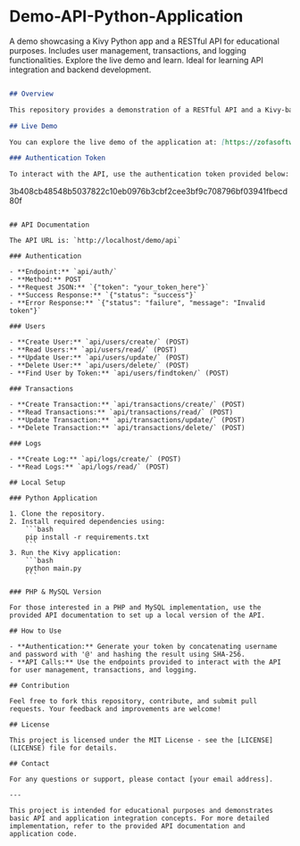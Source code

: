 # Demo-API-Python-Application
 A demo showcasing a Kivy Python app and a RESTful API for educational purposes. Includes user management, transactions, and logging functionalities. Explore the live demo and learn. Ideal for learning API integration and backend development.

```markdown

## Overview

This repository provides a demonstration of a RESTful API and a Kivy-based Python application designed to showcase how to integrate and interact with APIs. The demo application, which is available [live here](https://zofasoftwares.com/demo), serves as an educational tool for understanding API integration and basic application development.

## Live Demo

You can explore the live demo of the application at: [https://zofasoftwares.com/demo](https://zofasoftwares.com/demo)

### Authentication Token

To interact with the API, use the authentication token provided below:

```
3b408cb48548b5037822c10eb0976b3cbf2cee3bf9c708796bf03941fbecd80f
```

## API Documentation

The API URL is: `http://localhost/demo/api`

### Authentication

- **Endpoint:** `api/auth/`
- **Method:** POST
- **Request JSON:** `{"token": "your_token_here"}`
- **Success Response:** `{"status": "success"}`
- **Error Response:** `{"status": "failure", "message": "Invalid token"}`

### Users

- **Create User:** `api/users/create/` (POST)
- **Read Users:** `api/users/read/` (POST)
- **Update User:** `api/users/update/` (POST)
- **Delete User:** `api/users/delete/` (POST)
- **Find User by Token:** `api/users/findtoken/` (POST)

### Transactions

- **Create Transaction:** `api/transactions/create/` (POST)
- **Read Transactions:** `api/transactions/read/` (POST)
- **Update Transaction:** `api/transactions/update/` (POST)
- **Delete Transaction:** `api/transactions/delete/` (POST)

### Logs

- **Create Log:** `api/logs/create/` (POST)
- **Read Logs:** `api/logs/read/` (POST)

## Local Setup

### Python Application

1. Clone the repository.
2. Install required dependencies using:
    ```bash
    pip install -r requirements.txt
    ```
3. Run the Kivy application:
    ```bash
    python main.py
    ```

### PHP & MySQL Version

For those interested in a PHP and MySQL implementation, use the provided API documentation to set up a local version of the API.

## How to Use

- **Authentication:** Generate your token by concatenating username and password with '@' and hashing the result using SHA-256.
- **API Calls:** Use the endpoints provided to interact with the API for user management, transactions, and logging.

## Contribution

Feel free to fork this repository, contribute, and submit pull requests. Your feedback and improvements are welcome!

## License

This project is licensed under the MIT License - see the [LICENSE](LICENSE) file for details.

## Contact

For any questions or support, please contact [your email address].

---

This project is intended for educational purposes and demonstrates basic API and application integration concepts. For more detailed implementation, refer to the provided API documentation and application code.
```